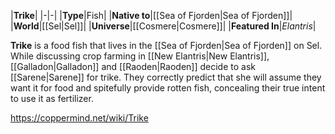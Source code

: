 |**Trike**|
|-|-|
|**Type**|Fish|
|**Native to**|[[Sea of Fjorden\|Sea of Fjorden]]|
|**World**|[[Sel\|Sel]]|
|**Universe**|[[Cosmere\|Cosmere]]|
|**Featured In**|*Elantris*|

**Trike** is a food fish that lives in the [[Sea of Fjorden\|Sea of Fjorden]] on Sel.
While discussing crop farming in [[New Elantris\|New Elantris]], [[Galladon\|Galladon]] and [[Raoden\|Raoden]] decide to ask [[Sarene\|Sarene]] for trike. They correctly predict that she will assume they want it for food and spitefully provide rotten fish, concealing their true intent to use it as fertilizer.



https://coppermind.net/wiki/Trike